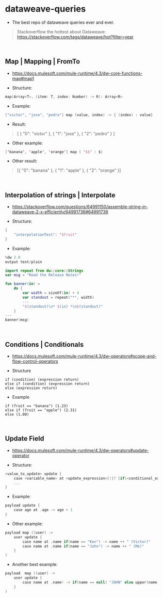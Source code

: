 # dataweave-queries
- The best repo of dataweave queries ever and ever.
> Stackoverflow the hottest about Dataweave:
> https://stackoverflow.com/tags/dataweave/hot?filter=year

<br />

## Map | Mapping | FromTo
* https://docs.mulesoft.com/mule-runtime/4.3/dw-core-functions-map#map1

- Structure:
``` kotlin
map(Array<T>, (item: T, index: Number) -> R): Array<R>
```

- Example:
``` kotlin
["victor", "jose", "pedro"] map (value, index) -> { (index) : value}
```

- Result:
>
>[ { "0": "victor" }, { "1": "jose" }, { "2": "pedro" } ]
>

- Other example:
``` kotlin
['banana', 'apple', 'orange'] map ( "$$" : $)
```
- Other result:
> [{ "0": "banana" }, { "1": "apple" }, { "2": "orange" }]  

<br />

## Interpolation of strings | Interpolate
* https://stackoverflow.com/questions/64991150/assemble-string-in-dataweave-2-x-efficiently/64991736#64991736

- Structure:
``` kotlin
{
    "interpolationTest": "$fruit"
}
```

- Example:
``` kotlin
%dw 2.0
output text/plain

import repeat from dw::core::Strings
var msg = "Read the Release Notes!"

fun banner(in) =
    do {
        var width = sizeOf(in) + 4
        var standout = repeat("*", width)
        ---
        "$(standout)\n* $(in) *\n$(standout)"       
    }
---
banner(msg)
```

<br />

## Conditions | Conditionals
* https://docs.mulesoft.com/mule-runtime/4.3/dw-operators#scope-and-flow-control-operators
- Structure
```
if (condition) (expression return)
else if (condition) (expression return)
else (expression return)
```
- Example
```
if (fruit == "banana") (1.23)
else if (fruit == "apple") (2.31)
else (1.00)
```

<br />

## Update Field
* https://docs.mulesoft.com/mule-runtime/4.3/dw-operators#update-operator
- Structure:
``` kotlin
<value_to_update> update {
    case <variable_name> at <update_expression>[!]? [if(<conditional_expression>)]? -> <new value>
    ...
}
```
- Example:
``` kotlin
payload update {
    case age at .age -> age + 1
}
```

- Other example:
``` kotlin
payload map ((user) ->
    user update {
        case name at .name if(name == "Ken") -> name ++ " (Victor)"
        case name at .name if(name == "John") -> name ++ " (Me)"
    }
)
```

- Another best example:
``` kotlin
payload  map ((user) ->
    user update {
        case name at .name! -> if(name == null) "JOHN" else upper(name)
    }
)
```
